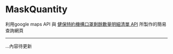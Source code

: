 # MaskQuantity
利用google maps API 與 [健保特約機構口罩剩餘數量明細清單 API](https://raw.githubusercontent.com/kiang/pharmacies/master/json/points.json)
所製作的簡易查詢網頁
***
...內容待更新

